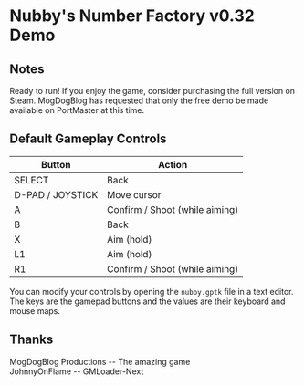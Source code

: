 # Nubby's Number Factory v0.32 Demo

## Notes
Ready to run! If you enjoy the game, consider purchasing the full version on Steam. MogDogBlog has requested that only the free demo be made available on PortMaster at this time.

## Default Gameplay Controls
| Button            | Action                                |
|--                 |--                                     |
| SELECT            | Back                                  |
| D-PAD / JOYSTICK  | Move cursor                           |
| A                 | Confirm / Shoot (while aiming)        |
| B                 | Back                                  |
| X                 | Aim (hold)                            |
| L1                | Aim (hold)                            |
| R1                | Confirm / Shoot (while aiming)        |

You can modify your controls by opening the `nubby.gptk` file in a text editor. The keys are the gamepad buttons and the values are their keyboard and mouse maps.

## Thanks
MogDogBlog Productions -- The amazing game  
JohnnyOnFlame -- GMLoader-Next  